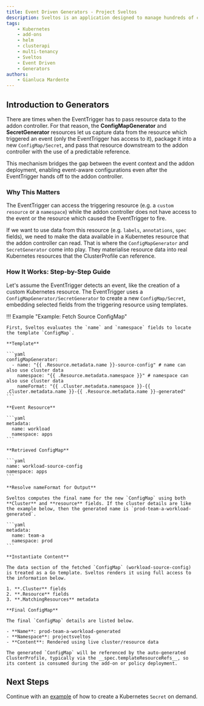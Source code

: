 ```yaml
---
title: Event Driven Generators - Project Sveltos
description: Sveltos is an application designed to manage hundreds of clusters by providing declarative APIs to deploy Kubernetes add-ons across multiple clusters.
tags:
    - Kubernetes
    - add-ons
    - helm
    - clusterapi
    - multi-tenancy
    - Sveltos
    - Event Driven
    - Generators
authors:
    - Gianluca Mardente
---
```


## Introduction to Generators

There are times when the EventTrigger has to pass resource data to the addon controller. For that reason, the **ConfigMapGenerator** and **SecretGenerator** resources let us capture data from the resource which triggered an event (only the EventTrigger has access to it), package it into a new `ConfigMap/Secret`, and pass that resource downstream to the addon controller with the use of a predictable reference.

This mechanism bridges the gap between the event context and the addon deployment, enabling event-aware configurations even after the EventTrigger hands off to the addon controller.

### Why This Matters

The EventTrigger can access the triggering resource (e.g. a `custom resource` or a `namespace`) while the addon controller does not have access to the event or the resource which caused the EventTrigger to fire.

If we want to use data from this resource (e.g. `labels`, `annotations`, `spec` fields), we need to make the data available in a Kubernetes resource that the addon controller can read. That is where the `ConfigMapGenerator` and `SecretGenerator` come into play. They materialise resource data into real Kubernetes resources that the ClusterProfile can reference.

### How It Works: Step-by-Step Guide

Let's assume the EventTrigger detects an event, like the creation of a custom Kubernetes resource. The EventTrigger uses a `ConfigMapGenerator/SecretGenerator` to create a new `ConfigMap/Secret`, embedding selected fields from the triggering resource using templates.


!!! Example "Example: Fetch Source ConfigMap"

    First, Sveltos evaluates the `name` and `namespace` fields to locate the template `ConfigMap`.

    **Template**

    ```yaml
    configMapGenerator:
      - name: "{{ .Resource.metadata.name }}-source-config" # name can also use cluster data
        namespace: "{{ .Resource.metadata.namespace }}" # namespace can also use cluster data
        nameFormat: "{{ .Cluster.metadata.namespace }}-{{ .Cluster.metadata.name }}-{{ .Resource.metadata.name }}-generated"
    ```

    **Event Resource**

    ```yaml
    metadata:
      name: workload
      namespace: apps
    ```

    **Retrieved ConfigMap**

    ```yaml
    name: workload-source-config
    namespace: apps
    ```

    **Resolve nameFormat for Output**

    Sveltos computes the final name for the new `ConfigMap` using both **Cluster** and **resource** fields. If the cluster details are like the example below, then the generated name is `prod-team-a-workload-generated`.

    ```yaml
    metadata:
      name: team-a
      namespace: prod
    ```

    **Instantiate Content**

    The data section of the fetched `ConfigMap` (workload-source-config) is treated as a Go template. Sveltos renders it using full access to the information below.

    1. **.Cluster** fields
    2. **.Resource** fields
    3. **.MatchingResources** metadata

    **Final ConfigMap**

    The final `ConfigMap` details are listed below.

    - **Name**: prod-team-a-workload-generated
    - **Namespace**: projectsveltos
    - **Content**: Rendered using live cluster/resource data

    The generated `ConfigMap` will be referenced by the auto-generated ClusterProfile, typically via the __spec.templateResourceRefs__, so its content is consumed during the add-on or policy deployment.

## Next Steps

Continue with an [example](./examples/secrets_on_demand.md) of how to create a Kubernetes `Secret` on demand.
